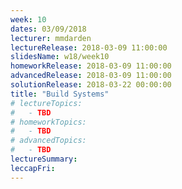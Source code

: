 ```yaml
---
week: 10
dates: 03/09/2018
lecturer: mmdarden
lectureRelease: 2018-03-09 11:00:00
slidesName: w18/week10
homeworkRelease: 2018-03-09 11:00:00
advancedRelease: 2018-03-09 11:00:00
solutionRelease: 2018-03-22 00:00:00
title: "Build Systems"
# lectureTopics:
#   - TBD
# homeworkTopics:
#   - TBD
# advancedTopics:
#   - TBD
lectureSummary:
leccapFri:
---
```


